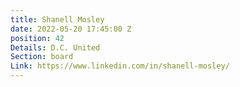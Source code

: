 ```yaml
---
title: Shanell Mosley
date: 2022-05-20 17:45:00 Z
position: 42
Details: D.C. United
Section: board
Link: https://www.linkedin.com/in/shanell-mosley/
---
```



